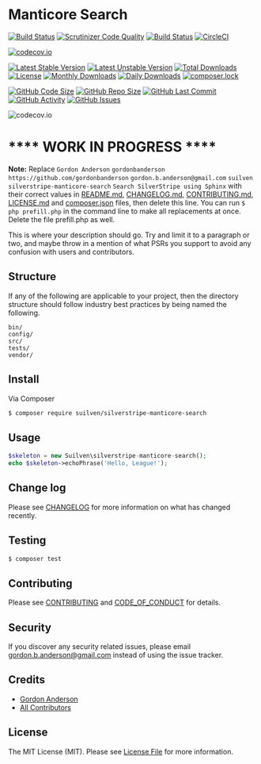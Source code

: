 # Manticore Search
[![Build Status](https://travis-ci.org/gordonbanderson/silverstripe-manticore-search.svg?branch=testing)](https://travis-ci.org/gordonbanderson/silverstripe-manticore-search)
[![Scrutinizer Code Quality](https://scrutinizer-ci.com/g/gordonbanderson/silverstripe-manticore-search/badges/quality-score.png?b=testing)](https://scrutinizer-ci.com/g/gordonbanderson/silverstripe-manticore-search/?branch=testing)
[![Build Status](https://scrutinizer-ci.com/g/gordonbanderson/silverstripe-manticore-search/badges/build.png?b=testing)](https://scrutinizer-ci.com/g/gordonbanderson/silverstripe-manticore-search/build-status/testing)
[![CircleCI](https://circleci.com/gh/gordonbanderson/silverstripe-manticore-search.svg?style=svg)](https://circleci.com/gh/gordonbanderson/silverstripe-manticore-search)

[![codecov.io](https://codecov.io/github/gordonbanderson/silverstripe-manticore-search/coverage.svg?branch=testing)](https://codecov.io/github/gordonbanderson/silverstripe-manticore-search?branch=testing)


[![Latest Stable Version](https://poser.pugx.org/suilven/sphinxsearch/version)](https://packagist.org/packages/suilven/sphinxsearch)
[![Latest Unstable Version](https://poser.pugx.org/suilven/sphinxsearch/v/unstable)](//packagist.org/packages/suilven/sphinxsearch)
[![Total Downloads](https://poser.pugx.org/suilven/sphinxsearch/downloads)](https://packagist.org/packages/suilven/sphinxsearch)
[![License](https://poser.pugx.org/suilven/sphinxsearch/license)](https://packagist.org/packages/suilven/sphinxsearch)
[![Monthly Downloads](https://poser.pugx.org/suilven/sphinxsearch/d/monthly)](https://packagist.org/packages/suilven/sphinxsearch)
[![Daily Downloads](https://poser.pugx.org/suilven/sphinxsearch/d/daily)](https://packagist.org/packages/suilven/sphinxsearch)
[![composer.lock](https://poser.pugx.org/suilven/sphinxsearch/composerlock)](https://packagist.org/packages/suilven/sphinxsearch)

[![GitHub Code Size](https://img.shields.io/github/languages/code-size/gordonbanderson/silverstripe-manticore-search)](https://github.com/gordonbanderson/silverstripe-manticore-search)
[![GitHub Repo Size](https://img.shields.io/github/repo-size/gordonbanderson/silverstripe-manticore-search)](https://github.com/gordonbanderson/silverstripe-manticore-search)
[![GitHub Last Commit](https://img.shields.io/github/last-commit/gordonbanderson/silverstripe-manticore-search)](https://github.com/gordonbanderson/silverstripe-manticore-search)
[![GitHub Activity](https://img.shields.io/github/commit-activity/m/gordonbanderson/silverstripe-manticore-search)](https://github.com/gordonbanderson/silverstripe-manticore-search)
[![GitHub Issues](https://img.shields.io/github/issues/gordonbanderson/silverstripe-manticore-search)](https://github.com/gordonbanderson/silverstripe-manticore-search/issues)

![codecov.io](https://codecov.io/github/gordonbanderson/silverstripe-manticore-search/branch.svg?branch=testing)

# **** WORK IN PROGRESS ****


**Note:** Replace ```Gordon Anderson``` ```gordonbanderson``` ```https://github.com/gordonbanderson``` ```gordon.b.anderson@gmail.com``` ```suilven``` ```silverstripe-manticore-search``` ```Search SilverStripe using Sphinx``` with their correct values in [README.md](README.md), [CHANGELOG.md](CHANGELOG.md), [CONTRIBUTING.md](CONTRIBUTING.md), [LICENSE.md](LICENSE.md) and [composer.json](composer.json) files, then delete this line. You can run `$ php prefill.php` in the command line to make all replacements at once. Delete the file prefill.php as well.

This is where your description should go. Try and limit it to a paragraph or two, and maybe throw in a mention of what
PSRs you support to avoid any confusion with users and contributors.

## Structure

If any of the following are applicable to your project, then the directory structure should follow industry best practices by being named the following.

```
bin/        
config/
src/
tests/
vendor/
```


## Install

Via Composer

``` bash
$ composer require suilven/silverstripe-manticore-search
```

## Usage

``` php
$skeleton = new Suilven\silverstripe-manticore-search();
echo $skeleton->echoPhrase('Hello, League!');
```

## Change log

Please see [CHANGELOG](CHANGELOG.md) for more information on what has changed recently.

## Testing

``` bash
$ composer test
```

## Contributing

Please see [CONTRIBUTING](CONTRIBUTING.md) and [CODE_OF_CONDUCT](CODE_OF_CONDUCT.md) for details.

## Security

If you discover any security related issues, please email gordon.b.anderson@gmail.com instead of using the issue tracker.

## Credits

- [Gordon Anderson][link-author]
- [All Contributors][link-contributors]

## License

The MIT License (MIT). Please see [License File](LICENSE.md) for more information.

[ico-version]: https://img.shields.io/packagist/v/suilven/silverstripe-manticore-search.svg?style=flat-square
[ico-license]: https://img.shields.io/badge/license-MIT-brightgreen.svg?style=flat-square
[ico-travis]: https://img.shields.io/travis/suilven/silverstripe-manticore-search/master.svg?style=flat-square
[ico-scrutinizer]: https://img.shields.io/scrutinizer/coverage/g/suilven/silverstripe-manticore-search.svg?style=flat-square
[ico-code-quality]: https://img.shields.io/scrutinizer/g/suilven/silverstripe-manticore-search.svg?style=flat-square
[ico-downloads]: https://img.shields.io/packagist/dt/suilven/silverstripe-manticore-search.svg?style=flat-square

[link-packagist]: https://packagist.org/packages/suilven/silverstripe-manticore-search
[link-downloads]: https://packagist.org/packages/suilven/silverstripe-manticore-search
[link-author]: https://github.com/gordonbanderson
[link-contributors]: ../../contributors

